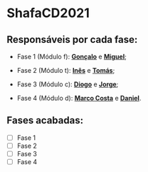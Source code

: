 # ShafaCD2021
## Responsáveis por cada fase:
  
  - Fase 1 (Módulo f): **[Gonçalo](https://www.github.com/gonaloppcc)** e **[Miguel](https://www.github.com/MiguelAMM42)**;
  
  - Fase 2 (Módulo t): **[Inês](https://github.com/inesvicente2001)** e **[Tomás](https://github.com/WildGreyWing)**;
  
  - Fase 3 (Módulo c): **[Diogo](https://github.com/morteaobot)** e **[Jorge](https://github.com/BatataDoc3)**;
  
  - Fase 4 (Módulo d): **[Marco Costa](https://www.github.com/Mapc1)** e **[Daniel](https://github.com/danieltazevedo)**.
  
## Fases acabadas:
  - [ ] Fase 1
  - [ ] Fase 2
  - [ ] Fase 3
  - [ ] Fase 4
